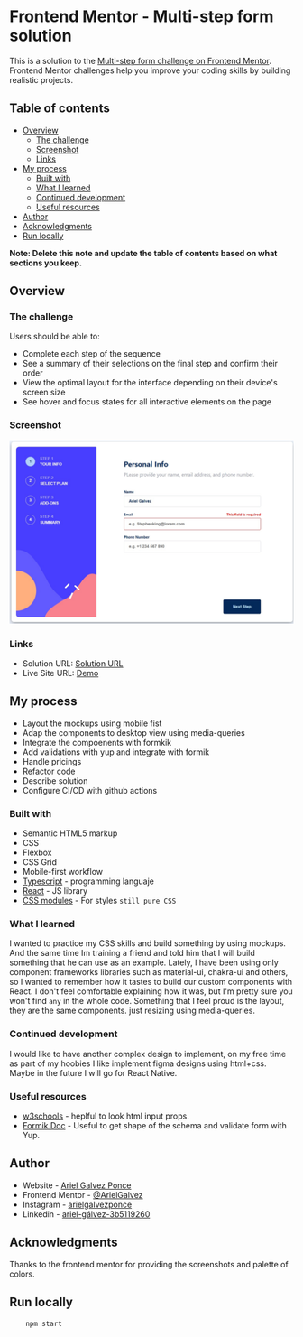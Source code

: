 # Frontend Mentor - Multi-step form solution

This is a solution to the [Multi-step form challenge on Frontend Mentor](https://www.frontendmentor.io/challenges/multistep-form-YVAnSdqQBJ). Frontend Mentor challenges help you improve your coding skills by building realistic projects.

## Table of contents

- [Overview](#overview)
  - [The challenge](#the-challenge)
  - [Screenshot](#screenshot)
  - [Links](#links)
- [My process](#my-process)
  - [Built with](#built-with)
  - [What I learned](#what-i-learned)
  - [Continued development](#continued-development)
  - [Useful resources](#useful-resources)
- [Author](#author)
- [Acknowledgments](#acknowledgments)
- [Run locally](#run-locally)

**Note: Delete this note and update the table of contents based on what sections you keep.**

## Overview

### The challenge

Users should be able to:

- Complete each step of the sequence
- See a summary of their selections on the final step and confirm their order
- View the optimal layout for the interface depending on their device's screen size
- See hover and focus states for all interactive elements on the page

### Screenshot

![Dekptop](./public/dektop.jpg)

### Links

- Solution URL: [Solution URL](https://github.com/ArielGalvez/multi-step-form)
- Live Site URL: [Demo](https://multi-step-form-challenge.netlify.app/)

## My process

- Layout the mockups using mobile fist
- Adap the components to desktop view using media-queries
- Integrate the compoenents with formkik
- Add validations with yup and integrate with formik
- Handle pricings
- Refactor code
- Describe solution
- Configure CI/CD with github actions

### Built with

- Semantic HTML5 markup
- CSS
- Flexbox
- CSS Grid
- Mobile-first workflow
- [Typescript](https://www.typescriptlang.org/) - programming languaje
- [React](https://reactjs.org/) - JS library
- [CSS modules](https://github.com/css-modules/css-modules) - For styles `still pure CSS`

### What I learned

I wanted to practice my CSS skills and build something by using mockups. And the same time Im training a friend and told him that I will build something that he can use as an example.
Lately, I have been using only component frameworks libraries such as material-ui, chakra-ui and others, so I wanted to remember how it tastes to build our custom components with React.
I don't feel comfortable explaining how it was, but I'm pretty sure you won't find `any` in the whole code.
Something that I feel proud is the layout, they are the same components. just resizing using media-queries.

### Continued development

I would like to have another complex design to implement, on my free time as part of my hoobies I like implement figma designs using html+css.
Maybe in the future I will go for React Native.

### Useful resources

- [w3schools](https://www.w3schools.com/tags/att_input_type_checkbox.asp) - heplful to look html input props.
- [Formik Doc](https://formik.org/docs/guides/validation) - Useful to get shape of the schema and validate form with Yup.

## Author

- Website - [Ariel Galvez Ponce](https://github.com/ArielGalvez)
- Frontend Mentor - [@ArielGalvez](https://www.frontendmentor.io/profile/ArielGalvez)
- Instagram - [arielgalvezponce](https://www.instagram.com/arielgalvezponce/)
- Linkedin - [ariel-gálvez-3b5119260](https://www.linkedin.com/in/ariel-g%C3%A1lvez-3b5119260/)

## Acknowledgments

Thanks to the frontend mentor for providing the screenshots and palette of colors.

## Run locally

```script
    npm start
```
